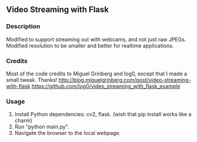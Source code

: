 ## Video Streaming with Flask

### Description
Modified to support streaming out with webcams, and not just raw JPEGs.
Modified resolution to be smaller and better for realtime applications.

### Credits
Most of the code credits to Miguel Grinberg and log0, except that I made a small tweak. Thanks!
http://blog.miguelgrinberg.com/post/video-streaming-with-flask
https://github.com/log0/video_streaming_with_flask_example

### Usage
1. Install Python dependencies: cv2, flask. (wish that pip install works like a charm)
2. Run "python main.py".
3. Navigate the browser to the local webpage.
